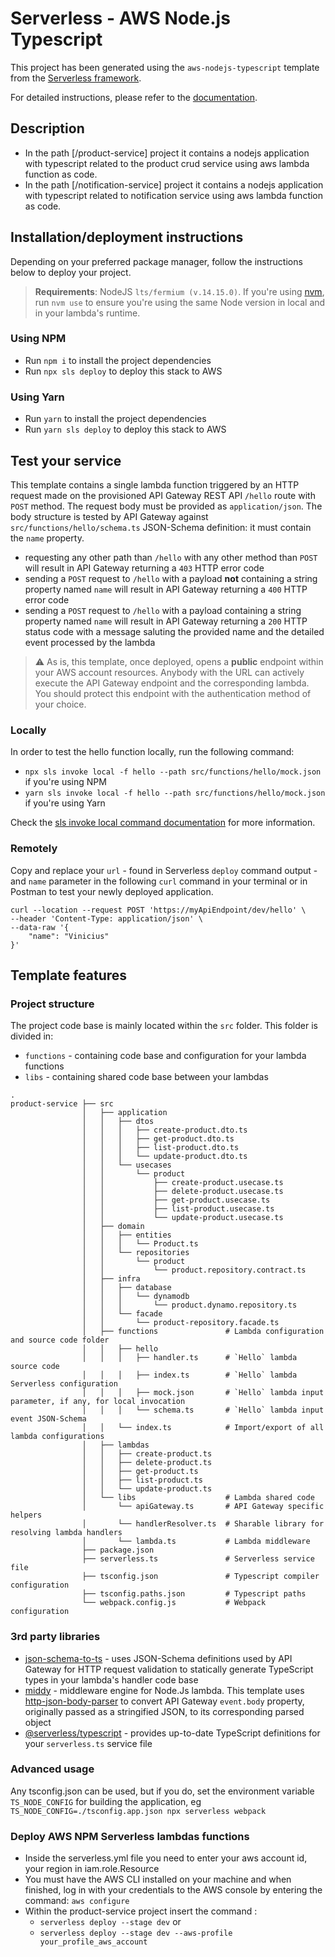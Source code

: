 # Serverless - AWS Node.js Typescript

This project has been generated using the `aws-nodejs-typescript` template from the [Serverless framework](https://www.serverless.com/).

For detailed instructions, please refer to the [documentation](https://www.serverless.com/framework/docs/providers/aws/).

## Description
- In the path [/product-service] project it contains a nodejs application with typescript related to the product crud service using aws lambda function as code.
- In the path [/notification-service] project it contains a nodejs application with typescript related to notification service using aws lambda function as code.
 

## Installation/deployment instructions

Depending on your preferred package manager, follow the instructions below to deploy your project.

> **Requirements**: NodeJS `lts/fermium (v.14.15.0)`. If you're using [nvm](https://github.com/nvm-sh/nvm), run `nvm use` to ensure you're using the same Node version in local and in your lambda's runtime.

### Using NPM

- Run `npm i` to install the project dependencies
- Run `npx sls deploy` to deploy this stack to AWS

### Using Yarn

- Run `yarn` to install the project dependencies
- Run `yarn sls deploy` to deploy this stack to AWS

## Test your service

This template contains a single lambda function triggered by an HTTP request made on the provisioned API Gateway REST API `/hello` route with `POST` method. The request body must be provided as `application/json`. The body structure is tested by API Gateway against `src/functions/hello/schema.ts` JSON-Schema definition: it must contain the `name` property.

- requesting any other path than `/hello` with any other method than `POST` will result in API Gateway returning a `403` HTTP error code
- sending a `POST` request to `/hello` with a payload **not** containing a string property named `name` will result in API Gateway returning a `400` HTTP error code
- sending a `POST` request to `/hello` with a payload containing a string property named `name` will result in API Gateway returning a `200` HTTP status code with a message saluting the provided name and the detailed event processed by the lambda

> :warning: As is, this template, once deployed, opens a **public** endpoint within your AWS account resources. Anybody with the URL can actively execute the API Gateway endpoint and the corresponding lambda. You should protect this endpoint with the authentication method of your choice.

### Locally

In order to test the hello function locally, run the following command:

- `npx sls invoke local -f hello --path src/functions/hello/mock.json` if you're using NPM
- `yarn sls invoke local -f hello --path src/functions/hello/mock.json` if you're using Yarn

Check the [sls invoke local command documentation](https://www.serverless.com/framework/docs/providers/aws/cli-reference/invoke-local/) for more information.

### Remotely

Copy and replace your `url` - found in Serverless `deploy` command output - and `name` parameter in the following `curl` command in your terminal or in Postman to test your newly deployed application.

```
curl --location --request POST 'https://myApiEndpoint/dev/hello' \
--header 'Content-Type: application/json' \
--data-raw '{
    "name": "Vinicius"
}'
```

## Template features

### Project structure

The project code base is mainly located within the `src` folder. This folder is divided in:

- `functions` - containing code base and configuration for your lambda functions
- `libs` - containing shared code base between your lambdas

```
.
product-service ├── src
                │   ├── application
                │   │   ├── dtos
                │   │   │   ├── create-product.dto.ts
                │   │   │   ├── get-product.dto.ts
                │   │   │   ├── list-product.dto.ts
                │   │   │   └── update-product.dto.ts
                │   │   └── usecases
                │   │       └── product
                │   │           ├── create-product.usecase.ts
                │   │           ├── delete-product.usecase.ts
                │   │           ├── get-product.usecase.ts
                │   │           ├── list-product.usecase.ts
                │   │           └── update-product.usecase.ts
                │   ├── domain
                │   │   ├── entities
                │   │   │   └── Product.ts
                │   │   └── repositories
                │   │       └── product
                │   │           └── product.repository.contract.ts
                │   ├── infra
                │   │   ├── database
                │   │   │   └── dynamodb
                │   │   │       └── product.dynamo.repository.ts
                │   │   └── facade
                │   │       └── product-repository.facade.ts
                │   ├── functions               # Lambda configuration and source code folder
                │   │   ├── hello
                │   │   │   ├── handler.ts      # `Hello` lambda source code
                │   │   │   ├── index.ts        # `Hello` lambda Serverless configuration
                │   │   │   ├── mock.json       # `Hello` lambda input parameter, if any, for local invocation
                │   │   │   └── schema.ts       # `Hello` lambda input event JSON-Schema
                │   │   └── index.ts            # Import/export of all lambda configurations
                │   ├── lambdas
                │   │   ├── create-product.ts
                │   │   ├── delete-product.ts
                │   │   ├── get-product.ts
                │   │   ├── list-product.ts
                │   │   └── update-product.ts
                │   └── libs                    # Lambda shared code
                │       └── apiGateway.ts       # API Gateway specific helpers
                │       └── handlerResolver.ts  # Sharable library for resolving lambda handlers
                │       └── lambda.ts           # Lambda middleware
                ├── package.json
                ├── serverless.ts               # Serverless service file
                ├── tsconfig.json               # Typescript compiler configuration
                ├── tsconfig.paths.json         # Typescript paths
                └── webpack.config.js           # Webpack configuration

```

### 3rd party libraries

- [json-schema-to-ts](https://github.com/ThomasAribart/json-schema-to-ts) - uses JSON-Schema definitions used by API Gateway for HTTP request validation to statically generate TypeScript types in your lambda's handler code base
- [middy](https://github.com/middyjs/middy) - middleware engine for Node.Js lambda. This template uses [http-json-body-parser](https://github.com/middyjs/middy/tree/master/packages/http-json-body-parser) to convert API Gateway `event.body` property, originally passed as a stringified JSON, to its corresponding parsed object
- [@serverless/typescript](https://github.com/serverless/typescript) - provides up-to-date TypeScript definitions for your `serverless.ts` service file

### Advanced usage

Any tsconfig.json can be used, but if you do, set the environment variable `TS_NODE_CONFIG` for building the application, eg `TS_NODE_CONFIG=./tsconfig.app.json npx serverless webpack`

### Deploy AWS NPM Serverless lambdas functions
 - Inside the serverless.yml file you need to enter your aws account id, your region in iam.role.Resource
 - You must have the AWS CLI installed on your machine and when finished, log in with your credentials to the AWS console by entering the command: `aws configure`
 - Within the product-service project insert the command :
    - `serverless deploy --stage dev`  or
    - `serverless deploy --stage dev --aws-profile your_profile_aws_account`
